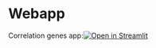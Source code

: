 # Webapp

Correlation genes app:[![Open in Streamlit](https://static.streamlit.io/badges/streamlit_badge_black_white.svg)](https://costanzopadovano-correlation-genes-app-correlation-genes-gs9kxp.streamlitapp.com/)

